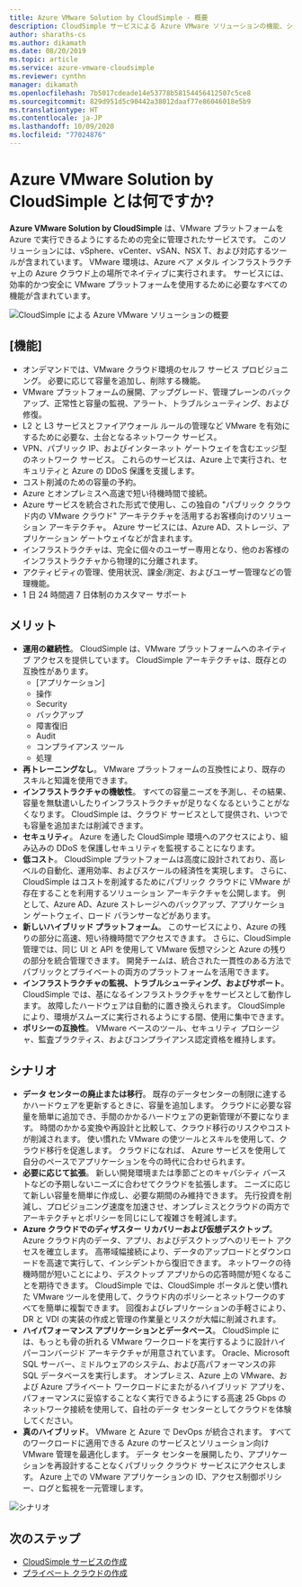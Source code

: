 ```yaml
---
title: Azure VMware Solution by CloudSimple - 概要
description: CloudSimple サービスによる Azure VMware ソリューションの機能、シナリオ、および利点について説明します。
author: sharaths-cs
ms.author: dikamath
ms.date: 08/20/2019
ms.topic: article
ms.service: azure-vmware-cloudsimple
ms.reviewer: cynthn
manager: dikamath
ms.openlocfilehash: 7b5017cdeade14e53778b58154456412507c5ce8
ms.sourcegitcommit: 829d951d5c90442a38012daaf77e86046018e5b9
ms.translationtype: HT
ms.contentlocale: ja-JP
ms.lasthandoff: 10/09/2020
ms.locfileid: "77024876"
---
```

# <a name="what-is-azure-vmware-solution-by-cloudsimple"></a>Azure VMware Solution by CloudSimple とは何ですか?

**Azure VMware Solution by CloudSimple** は、VMware プラットフォームを Azure で実行できるようにするための完全に管理されたサービスです。 このソリューションには、vSphere、vCenter、vSAN、NSX T、および対応するツールが含まれています。 VMware 環境は、Azure ベア メタル インフラストラクチャ上の Azure クラウド上の場所でネイティブに実行されます。 サービスには、効率的かつ安全に VMware プラットフォームを使用するために必要なすべての機能が含まれています。

![CloudSimple による Azure VMware ソリューションの概要](media/azure-vmware-solution-by-cloudsimple.png)

## <a name="features"></a>[機能]

* オンデマンドでは、VMware クラウド環境のセルフ サービス プロビジョニング。 必要に応じて容量を追加し、削除する機能。
* VMware プラットフォームの展開、アップグレード、管理プレーンのバックアップ、正常性と容量の監視、アラート、トラブルシューティング、および修復。
* L2 と L3 サービスとファイアウォール ルールの管理など VMware を有効にするために必要な、土台となるネットワーク サービス。
* VPN、パブリック IP、およびインターネット ゲートウェイを含むエッジ型のネットワーク サービス。 これらのサービスは、Azure 上で実行され、セキュリティと Azure の DDoS 保護を支援します。
* コスト削減のための容量の予約。
* Azure とオンプレミスへ高速で短い待機時間で接続。
* Azure サービスを統合された形式で使用し、この独自の "パブリック クラウド内の VMware クラウド" アーキテクチャを活用するお客様向けのソリューション アーキテクチャ。 Azure サービスには、Azure AD、ストレージ、アプリケーション ゲートウェイなどが含まれます。
* インフラストラクチャは、完全に個々のユーザー専用となり、他のお客様のインフラストラクチャから物理的に分離されます。
* アクティビティの管理、使用状況、課金/測定、およびユーザー管理などの管理機能。
* 1 日 24 時間週 7 日体制のカスタマー サポート

## <a name="benefits"></a>メリット

* **運用の継続性**。 CloudSimple は、VMware プラットフォームへのネイティブ アクセスを提供しています。 CloudSimple アーキテクチャは、既存との互換性があります。
    * [アプリケーション]
    * 操作
    * Security
    * バックアップ
    * 障害復旧
    * Audit
    * コンプライアンス ツール
    * 処理
* **再トレーニングなし**。 VMware プラットフォームの互換性により、既存のスキルと知識を使用できます。
* **インフラストラクチャの機敏性**。 すべての容量ニーズを予測し、その結果、容量を無駄遣いしたりインフラストラクチャが足りなくなるということがなくなります。 CloudSimple は、クラウド サービスとして提供され、いつでも容量を追加または削減できます。
* **セキュリティ**。 Azure を通した CloudSimple 環境へのアクセスにより、組み込みの DDoS を保護しセキュリティを監視することになります。
* **低コスト**。 CloudSimple プラットフォームは高度に設計されており、高レベルの自動化、運用効率、およびスケールの経済性を実現します。 さらに、CloudSimple はコストを削減するためにパブリック クラウドに VMware が存在することを利用するソリューション アーキテクチャを公開します。 例として、Azure AD、Azure ストレージへのバックアップ、アプリケーション ゲートウェイ、ロード バランサーなどがあります。
* **新しいハイブリッド プラットフォーム**。 このサービスにより、Azure の残りの部分に高速、短い待機時間でアクセスできます。 さらに、CloudSimple 管理では、同じ UI と API を使用して VMware 仮想マシンと Azure の残りの部分を統合管理できます。 開発チームは、統合された一貫性のある方法でパブリックとプライベートの両方のプラットフォームを活用できます。
* **インフラストラクチャの監視、トラブルシューティング、およびサポート**。 CloudSimple では、基になるインフラストラクチャをサービスとして動作します。 故障したハードウェアは自動的に置き換えられます。 CloudSimple により、環境がスムーズに実行されるようにする間、使用に集中できます。
* **ポリシーの互換性**。 VMware ベースのツール、セキュリティ プロシージャ、監査プラクティス、およびコンプライアンス認定資格を維持します。

## <a name="scenarios"></a>シナリオ

* **データ センターの廃止または移行**。 既存のデータセンターの制限に達するかハードウェアを更新するときに、容量を追加します。 クラウドに必要な容量を簡単に追加でき、手間のかかるハードウェアの更新管理が不要になります。 時間のかかる変換や再設計と比較して、クラウド移行のリスクやコストが削減されます。 使い慣れた VMware の使ツールとスキルを使用して、クラウド移行を促進します。 クラウドになれば、 Azure サービスを使用して自分のペースでアプリケーションを今の時代に合わせられます。
* **必要に応じて拡張**。 新しい開発環境または季節ごとのキャパシティ バーストなどの予期しないニーズに合わせてクラウドを拡張します。 ニーズに応じて新しい容量を簡単に作成し、必要な期間のみ維持できます。 先行投資を削減し、プロビジョニング速度を加速させ、オンプレミスとクラウドの両方でアーキテクチャとポリシーを同じにして複雑さを軽減します。
* **Azure クラウドでのディザスター リカバリーおよび仮想デスクトップ**。 Azure クラウド内のデータ、アプリ、およびデスクトップへのリモート アクセスを確立します。 高帯域幅接続により、データのアップロードとダウンロードを高速で実行して、インシデントから復旧できます。 ネットワークの待機時間が短いことにより、デスクトップ アプリからの応答時間が短くなることを期待できます。 CloudSimple では、CloudSimple ポータルと使い慣れた VMware ツールを使用して、クラウド内のポリシーとネットワークのすべてを簡単に複製できます。 回復およびレプリケーションの手軽さにより、DR と VDI の実装の作成と管理の作業量とリスクが大幅に削減されます。
* **ハイパフォーマンス アプリケーションとデータベース**。 CloudSimple には、もっとも骨の折れる VMware ワークロードを実行するように設計ハイパーコンバージド アーキテクチャが用意されています。 Oracle、Microsoft SQL サーバー、ミドルウェアのシステム、および高パフォーマンスの非 SQL データベースを実行します。 オンプレミス、Azure 上の VMware、および Azure プライベート ワークロードにまたがるハイブリッド アプリを、パフォーマンスに妥協することなく実行できるようにする高速 25 Gbps のネットワーク接続を使用して、自社のデータ センターとしてクラウドを体験してください。
* **真のハイブリッド**。 VMware と Azure で DevOps が統合されます。 すべてのワークロードに適用できる Azure のサービスとソリューション向け VMware 管理を最適化します。 データ センターを展開したり、アプリケーションを再設計することなくパブリック クラウド サービスにアクセスします。 Azure 上での VMware アプリケーションの ID、アクセス制御ポリシー、ログと監視を一元管理します。

![シナリオ](media/cloudsimple-scenarios.png)

## <a name="next-steps"></a>次のステップ

* [CloudSimple サービスの作成](quickstart-create-cloudsimple-service.md)
* [プライベート クラウドの作成](quickstart-create-private-cloud.md)
